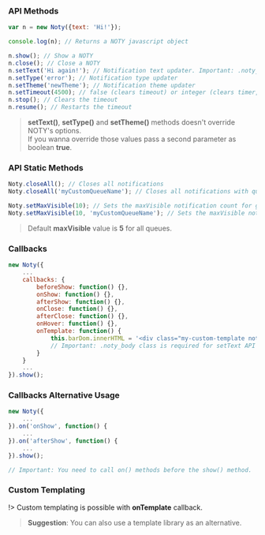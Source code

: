### API Methods

```javascript
var n = new Noty({text: 'Hi!'});

console.log(n); // Returns a NOTY javascript object

n.show(); // Show a NOTY
n.close(); // Close a NOTY
n.setText('Hi again!'); // Notification text updater. Important: .noty_body class is required for setText API method.
n.setType('error'); // Notification type updater
n.setTheme('newTheme'); // Notification theme updater
n.setTimeout(4500); // false (clears timeout) or integer (clears timer, starts for given value)
n.stop(); // Clears the timeout
n.resume(); // Restarts the timeout
```

> **setText()**, **setType()** and **setTheme()** methods doesn't override NOTY's options.<br>
If you wanna override those values pass a second parameter as boolean **true**.

### API Static Methods

```javascript
Noty.closeAll(); // Closes all notifications
Noty.closeAll('myCustomQueueName'); // Closes all notifications with queue named 'myCustomQueueName'

Noty.setMaxVisible(10); // Sets the maxVisible notification count for global queue;
Noty.setMaxVisible(10, 'myCustomQueueName'); // Sets the maxVisible notification count for 'myCustomQueueName' queue;
```

> Default **maxVisible** value is **5** for all queues.

### Callbacks

```javascript
new Noty({
    ...
    callbacks: {
        beforeShow: function() {},
        onShow: function() {},
        afterShow: function() {},
        onClose: function() {},
        afterClose: function() {},
        onHover: function() {},
        onTemplate: function() {
            this.barDom.innerHTML = '<div class="my-custom-template noty_body">' + this.options.text + '<div>';
            // Important: .noty_body class is required for setText API method.
        }
    }
    ...
}).show();
```

### Callbacks Alternative Usage

```javascript
new Noty({
    ...
}).on('onShow', function() {
    ...
}).on('afterShow', function() {
    ...
}).show();

// Important: You need to call on() methods before the show() method.
```

### Custom Templating

!> Custom templating is possible with **onTemplate** callback.

> **Suggestion**: You can also use a template library as an alternative. 

<script async src="//jsfiddle.net/needim/jo2t9skf/embed/"></script>
